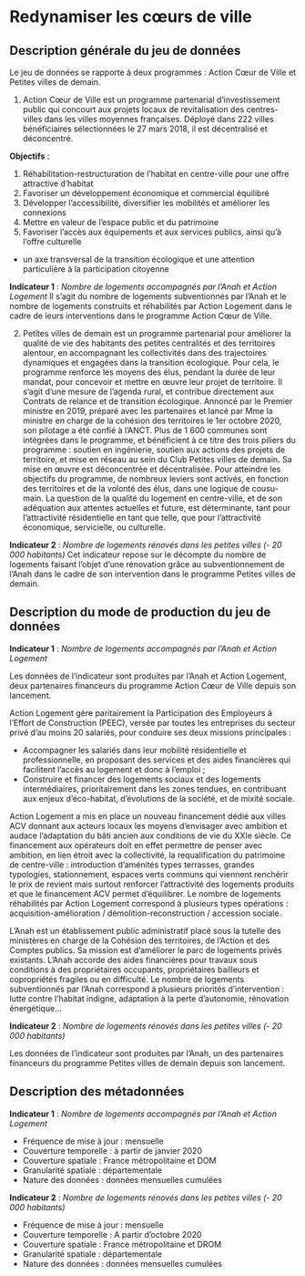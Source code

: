 # Redynamiser les cœurs de ville
## Description générale du jeu de données
Le jeu de données se rapporte à deux programmes : Action Cœur de Ville et Petites villes de demain.

1. Action Cœur de Ville est un programme partenarial d’investissement public qui concourt aux projets locaux de revitalisation des centres-villes dans les villes moyennes françaises. Déployé dans 222 villes bénéficiaires sélectionnées le 27 mars 2018, il est décentralisé et déconcentré. 

**Objectifs** : 
1. Réhabilitation-restructuration de l’habitat en centre-ville pour une offre attractive d’habitat
2. Favoriser un développement économique et commercial équilibré
3. Développer l’accessibilité, diversifier les mobilités et améliorer les connexions
4. Mettre en valeur de l’espace public et du patrimoine
5. Favoriser l’accès aux équipements et aux services publics, ainsi qu’à l’offre culturelle 
+ un axe transversal de la transition écologique et une attention particulière à la participation citoyenne

**Indicateur 1** : _Nombre de logements accompagnés par l’Anah et Action Logement_
Il s’agit du nombre de logements subventionnés par l’Anah et le nombre de logements construits et réhabilités par Action Logement dans le cadre de leurs interventions dans le programme Action Cœur de Ville. 

2. Petites villes de demain est un programme partenarial pour améliorer la qualité de vie des habitants des petites centralités et des territoires alentour, en accompagnant les collectivités dans des trajectoires dynamiques et engagées dans la transition écologique. Pour cela, le programme renforce les moyens des élus, pendant la durée de leur mandat, pour concevoir et mettre en œuvre leur projet de territoire. Il s’agit d’une mesure de l’agenda rural, et contribue directement aux Contrats de relance et de transition écologique. 
Annoncé par le Premier ministre en 2019, préparé avec les partenaires et lancé par Mme la ministre en charge de la cohésion des territoires le 1er octobre 2020, son pilotage a été confié à l’ANCT. Plus de 1 600 communes sont intégrées dans le programme, et bénéficient à ce titre des trois piliers du programme : soutien en ingénierie, soutien aux actions des projets de territoire, et mise en réseau au sein du Club Petites villes de demain. Sa mise en œuvre est déconcentrée et décentralisée.
Pour atteindre les objectifs du programme, de nombreux leviers sont activés, en fonction des territoires et de la volonté des élus, dans une logique de cousu-main. La question de la qualité du logement en centre-ville, et de son adéquation aux attentes actuelles et future, est déterminante, tant pour l’attractivité résidentielle en tant que telle, que pour l’attractivité économique, servicielle, ou culturelle.

**Indicateur 2** : *Nombre de logements rénovés dans les petites villes (- 20 000 habitants)*
Cet indicateur repose sur le décompte du nombre de logements faisant l’objet d’une rénovation grâce au subventionnement de l’Anah dans le cadre de son intervention dans le programme Petites villes de demain. 


## Description du mode de production du jeu de données

**Indicateur 1** : _Nombre de logements accompagnés par l’Anah et Action Logement_

Les données de l’indicateur sont produites par l’Anah et Action Logement, deux partenaires financeurs du programme Action Cœur de Ville depuis son lancement. 

Action Logement gère paritairement la Participation des Employeurs à l’Effort de Construction (PEEC), versée par toutes les entreprises du secteur privé d’au moins 20 salariés, pour conduire ses deux missions principales : 
-	Accompagner les salariés dans leur mobilité résidentielle et professionnelle, en proposant des services et des aides financières qui facilitent l’accès au logement et donc à l’emploi ; 
-	Construire et financer des logements sociaux et des logements intermédiaires, prioritairement dans les zones tendues, en contribuant aux enjeux d’éco-habitat, d’évolutions de la société, et de mixité sociale. 

Action Logement a mis en place un nouveau financement dédié aux villes ACV donnant aux acteurs locaux les moyens d’envisager avec ambition et audace l’adaptation du bâti ancien aux conditions de vie du XXIe siècle. Ce financement aux opérateurs doit en effet permettre de penser avec ambition, en lien étroit avec la collectivité, la requalification du patrimoine de centre-ville : introduction d’aménités types terrasses, grandes typologies, stationnement, espaces verts communs qui viennent renchérir le prix de revient mais surtout renforcer l’attractivité des logements produits et que le financement ACV permet d’équilibrer.
Le nombre de logements réhabilités par Action Logement correspond à plusieurs types opérations : acquisition-amélioration / démolition-reconstruction / accession sociale.

L’Anah est un établissement public administratif placé sous la tutelle des ministères en charge de la Cohésion des territoires, de l’Action et des Comptes publics. Sa mission est d’améliorer le parc de logements privés existants. L’Anah accorde des aides financières pour travaux sous conditions à des propriétaires occupants, propriétaires bailleurs et copropriétés fragiles ou en difficulté.
Le nombre de logements subventionnés par l’Anah correspond à plusieurs priorités d’intervention : lutte contre l’habitat indigne, adaptation à la perte d’autonomie, rénovation énergétique…

**Indicateur 2** : *Nombre de logements rénovés dans les petites villes (- 20 000 habitants)*

Les données de l’indicateur sont produites par l’Anah, un des partenaires financeurs du programme Petites villes de demain depuis son lancement.

## Description des métadonnées 

**Indicateur 1** : _Nombre de logements accompagnés par l’Anah et Action Logement_

-	Fréquence de mise à jour : mensuelle
-	Couverture temporelle : à partir de janvier 2020
-	Couverture spatiale : France métropolitaine et DOM 
-	Granularité spatiale : départementale
-	Nature des données : données mensuelles cumulées

**Indicateur 2** : *Nombre de logements rénovés dans les petites villes (- 20 000 habitants)*

-	Fréquence de mise à jour : mensuelle
-	Couverture temporelle : A partir d’octobre 2020
-	Couverture spatiale : France métropolitaine et DROM 
-	Granularité spatiale : départementale
-	Nature des données : données mensuelles cumulées